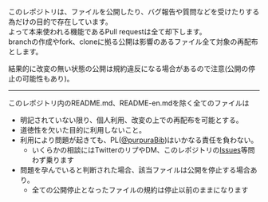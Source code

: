 このレポジトリは、ファイルを公開したり、バグ報告や質問などを受けたりする為だけの目的で存在しています。<br>
よって本来使われる機能であるPull requestは全て却下します。<br>
branchの作成やfork、cloneに拠る公開は影響のあるファイル全て対象の再配布とします。<br>

結果的に改変の無い状態の公開は規約違反になる場合があるので注意(公開の停止の可能性もあり)。<br>

---
このレポジトリ内のREADME.md、README-en.mdを除く全てのファイルは
- 明記されていない限り、個人利用、改変の上での再配布を可能とする。
- 道徳性を欠いた目的に利用しないこと。
- 利用により問題が起きても、PL([@purpuraBib](https://twitter.com/purpuraBib))はいかなる責任を負わない。
  - いくらかの相談にはTwitterのリプやDM、このレポジトリの[Issues](https://github.com/purpuraBib/1/issues)等問わず乗ります
- 問題を孕んでいると判断された場合、該当ファイルは公開を停止する場合あり。
  - 全ての公開停止となったファイルの規約は停止以前のままになります

